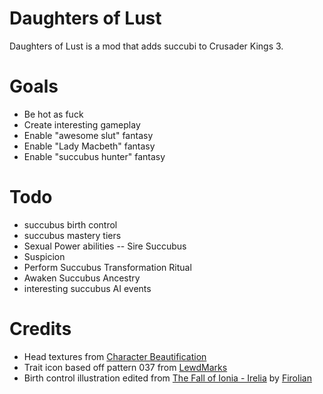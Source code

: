 # Daughters of Lust

Daughters of Lust is a mod that adds succubi to Crusader Kings 3.

# Goals
- Be hot as fuck
- Create interesting gameplay
- Enable "awesome slut" fantasy
- Enable "Lady Macbeth" fantasy
- Enable "succubus hunter" fantasy

# Todo
- succubus birth control
- succubus mastery tiers
- Sexual Power abilities
-- Sire Succubus
- Suspicion
- Perform Succubus Transformation Ritual
- Awaken Succubus Ancestry
- interesting succubus AI events

# Credits

* Head textures from [Character Beautification](https://steamcommunity.com/sharedfiles/filedetails/?id=2222302033)
* Trait icon based off pattern 037 from [LewdMarks](https://www.loverslab.com/files/file/9655-lewdmarks/)
* Birth control illustration edited from [The Fall of Ionia - Irelia](https://www.pixiv.net/en/artworks/73026071) by [Firolian](https://www.pixiv.net/en/users/20223015/)